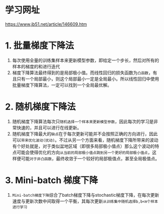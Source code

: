 # 学习网址
https://www.jb51.net/article/146609.htm

# 1. 批量梯度下降法
1. 每次使用全量的训练集样本来更新模型参数，即给定一个步长，然后对所有的样本的梯度的和进行迭代
2. 梯度下降算法最终得到的是局部极小值。而线性回归的损失函数为`凸函数`，有且只有一个局部最小，则这个局部最小一定是全局最小。所以线性回归中使用批量梯度下降算法，一定可以找到一个全局最优解。


# 2. 随机梯度下降法
1. 随机梯度下降算法每次只`随机选择一个样本来更新模型参数`，因此每次的学习是非常快速的，并且可以进行在线更新。 
2. 随机梯度下降最大的`缺点`在于每次更新可能并不会按照正确的方向进行，因此可以`带来优化波动(扰动)`。不过从另一个方面来看，随机梯度下降所带来的波动有个好处就是，对于类似盆地区域（即很多局部极小值点）那么这个波动的特点可能会使得优化的方向`从当前的局部极小值点跳到另一个更好的局部极小值点`，这样便可能`对于非凸函数`，最终收敛于一个较好的局部极值点，甚至全局极值点。 


# 3. Mini-batch 梯度下降
1. `Mini-batch梯度下降`综合了batch梯度下降与stochastic梯度下降，在每次更新速度与更新次数中间取得一个平衡，其每次更新`从训练集中随机选择b,b<m个样本进行学习`
